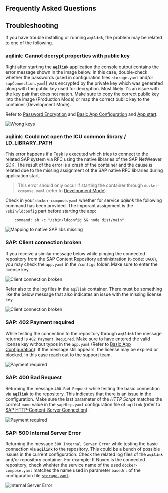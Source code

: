 ## Frequently Asked Questions

## Troubleshooting
If you have trouble installing or running **`aqilink`**, the problem may be related to one of the following.

### aqilink: Cannot decrypt properties with public key
Right after starting the **`aqilink`** application the console output contains the error message shown in the image below.
In this case, double-check whether the passwords (used in configuration files `storage.yaml` and/or `sapConnection.yaml`) was encrypted by the private key which was generated along with the public key used for decryption. Most likely it's an issue with the key pair that does not match. Make sure to copy the correct public key into the image (Production Mode) or map the correct public key to the container (Development Mode).

Refer to [Password Encryption](/reference/password-encryption) and [Basic App Configuration](/installation/app-configuration.md#password-encryption) and [App start](/installation/app-start#create-dockerfile-for-custom-image).

![Wrong keys](/_media/faq/0004_aqilink_mixedKeypairKeys.png)

### aqilink: Could not open the ICU common library / LD_LIBRARY_PATH
This error happens if a [Task](/configuration/aqishare/tasks) is executed which tries to connect to the related SAP system via RFC using the native libraries of the SAP NetWeaver SDK. The result of the error is a crash of the container and the cause is related due to the missing assignment of the SAP native RFC libraries during application start.

> This error should only occur if starting the container through `docker-compose.yaml` (refer to [Development Mode](/installation/app-start.md#development-mode)).

Check in your `docker-compose.yaml` whether for service *aqilink* the following command has been provided.
The imporant assignment is the `/sbin/ldconfig` part before starting the app: 
 ```
     command: sh -c "/sbin/ldconfig && node dist/main"
 ```
![Mapping to native SAP libs missing](/_media/faq/0005_aqilink_ldconfig_missin_dev-mode.png)
 
### SAP: Client connection broken
If you receive a similar message below while pinging the connected repository from the SAP Content Repository administration (t-code: `OAC0`), you may check the `app.yaml` in the `/configs` folder. Make sure to enter the license key.

![Client connection broken](/_media/faq/0001_noLicenseKeyEntered_butPropertyInAppYaml.png)

Refer also to the log files in the `aqilink` container. There must be something like the below message that also indicates an issue with the missing license key.

![Client connection broken](/_media/faq/0001_error_noLicenseKeyEntered_butPropertyInAppYaml.png)

### SAP: 402 Payment required
While testing the connection to the repository through **`aqilink`** the message returned is `402 Payment Required`. Make sure to have entered the valid license key without typos in the `app.yaml` (Refer to [Basic App Configuration](/installation/app-configuration#basic-aqilink-app-configuration)). If the message still appears, the license may be expired or blocked. In this case reach out to the support team. 

![Payment required](/_media/faq/0002_sap_payment_required_wrong_licensekey.png)

### SAP: 400 Bad Request
Returning the message `400 Bad Request` while testing the basic connection via **`aqilink`** to the repository. This indicates that there is an issue in the configuration. Make sure the last parameter of the *HTTP Script* matches the correct `name` value in the `sapHttp.yaml` configuration file of `aqilink` (refer to [SAP HTTP-Content-Server Connection](/configuration/aqilink/#sap-http-content-server-connection)).

![Payment required](/_media/faq/0003_sap_bad_request.png)

### SAP: 500 Internal Server Error
Returning the message `500 Internal Server Error` while testing the basic connection via **`aqilink`** to the repository. This could be a bunch of possible issues in the current configuration. Check the related log files of the **`aqilink`** and/or repository container.
For example: If Nuxeo is the connected repository, check whehter the service name of the used `docker-compose.yaml` matches the name
used in parameter `baseUrl` of the configuration file [`storage.yaml`](/configuration/aqilink/#hyland-nuxeo-repository). 

![Internal Server Error](/_media/faq/0005_sap_internalServerError.png)
